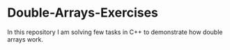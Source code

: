 # Double-Arrays-Exercises
In this repository I am solving few tasks in C++ to demonstrate how double arrays work.
